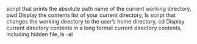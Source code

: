 script that prints the absolute path name of the current working directory, pwd
Display the contents list of your current directory, ls
script that changes the working directory to the user’s home directory, cd
Display current directory contents in a long format
current directory contents, including hidden file, ls -al
